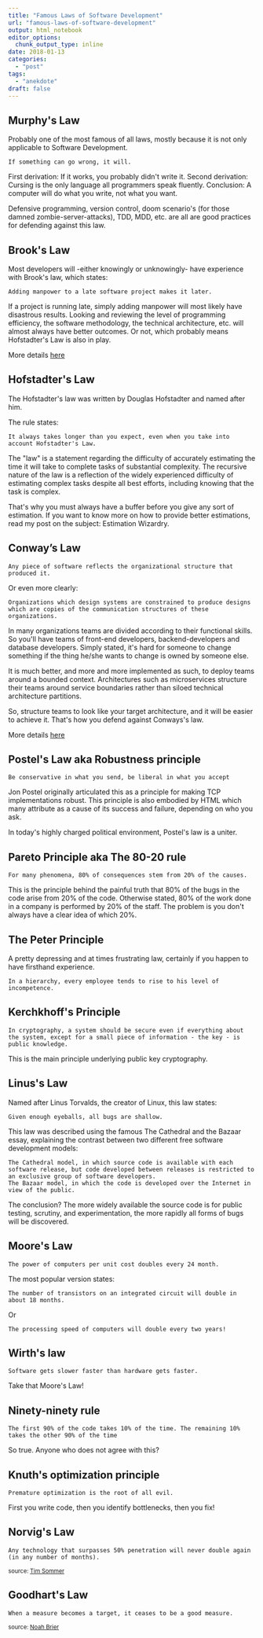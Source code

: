 ```yaml
---
title: "Famous Laws of Software Development"
url: "famous-laws-of-software-development"
output: html_notebook
editor_options: 
  chunk_output_type: inline
date: 2018-01-13
categories:
  - "post"
tags: 
  - "anekdote"
draft: false
---
```




## Murphy's Law

Probably one of the most famous of all laws, mostly because it is not only applicable to Software Development.

    If something can go wrong, it will.

First derivation: If it works, you probably didn't write it.
Second derivation: Cursing is the only language all programmers speak fluently.
Conclusion: A computer will do what you write, not what you want.

Defensive programming, version control, doom scenario's (for those damned zombie-server-attacks), TDD, MDD, etc. are all are good practices for defending against this law.

## Brook's Law

Most developers will -either knowingly or unknowingly- have experience with Brook's law, which states:

    Adding manpower to a late software project makes it later.

If a project is running late, simply adding manpower will most likely have disastrous results. Looking and reviewing the level of programming efficiency, the software methodology, the technical architecture, etc. will almost always have better outcomes. Or not, which probably means Hofstadter's Law is also in play.

More details <a href="/brooks-law/">here</a>

## Hofstadter's Law

The Hofstadter's law was written by Douglas Hofstadter and named after him.

The rule states:

    It always takes longer than you expect, even when you take into account Hofstadter's Law.

The "law" is a statement regarding the difficulty of accurately estimating the time it will take to complete tasks of substantial complexity. The recursive nature of the law is a reflection of the widely experienced difficulty of estimating complex tasks despite all best efforts, including knowing that the task is complex.

That's why you must always have a buffer before you give any sort of estimation. If you want to know more on how to provide better estimations, read my post on the subject: Estimation Wizardry.

## Conway’s Law

    Any piece of software reflects the organizational structure that produced it.

Or even more clearly:

    Organizations which design systems are constrained to produce designs which are copies of the communication structures of these organizations.

In many organizations teams are divided according to their functional skills. So you'll have teams of front-end developers, backend-developers and database developers. Simply stated, it's hard for someone to change something if the thing he/she wants to change is owned by someone else.

It is much better, and more and more implemented as such, to deploy teams around a bounded context. Architectures such as microservices structure their teams around service boundaries rather than siloed technical architecture partitions.

So, structure teams to look like your target architecture, and it will be easier to achieve it. That's how you defend against Conways's law.

More details <a href="/conways-law/">here</a>

## Postel's Law aka Robustness principle

    Be conservative in what you send, be liberal in what you accept

Jon Postel originally articulated this as a principle for making TCP implementations robust. This principle is also embodied by HTML which many attribute as a cause of its success and failure, depending on who you ask.

In today's highly charged political environment, Postel's law is a uniter.

## Pareto Principle aka The 80-20 rule

    For many phenomena, 80% of consequences stem from 20% of the causes.

This is the principle behind the painful truth that 80% of the bugs in the code arise from 20% of the code.
Otherwise stated, 80% of the work done in a company is performed by 20% of the staff. The problem is you don't always have a clear idea of which 20%.

## The Peter Principle

A pretty depressing and at times frustrating law, certainly if you happen to have firsthand experience.

    In a hierarchy, every employee tends to rise to his level of incompetence.

<!-- Just read Dilbert (or watch The Office) to get some examples of this in action.
As for Dilbert, this one is far out my favorite! -->

## Kerchkhoff's Principle

    In cryptography, a system should be secure even if everything about the system, except for a small piece of information - the key - is public knowledge.

This is the main principle underlying public key cryptography.

## Linus's Law

Named after Linus Torvalds, the creator of Linux, this law states:

    Given enough eyeballs, all bugs are shallow.

This law was described using the famous The Cathedral and the Bazaar essay, explaining the contrast between two different free software development models:

    The Cathedral model, in which source code is available with each software release, but code developed between releases is restricted to an exclusive group of software developers.
    The Bazaar model, in which the code is developed over the Internet in view of the public.

The conclusion? The more widely available the source code is for public testing, scrutiny, and experimentation, the more rapidly all forms of bugs will be discovered.

## Moore's Law

    The power of computers per unit cost doubles every 24 month.

The most popular version states:

    The number of transistors on an integrated circuit will double in about 18 months.

Or

    The processing speed of computers will double every two years!

## Wirth's law

    Software gets slower faster than hardware gets faster.

Take that Moore's Law!

## Ninety-ninety rule

    The first 90% of the code takes 10% of the time. The remaining 10% takes the other 90% of the time

So true. Anyone who does not agree with this?

## Knuth's optimization principle

    Premature optimization is the root of all evil.

First you write code, then you identify bottlenecks, then you fix!

## Norvig's Law

    Any technology that surpasses 50% penetration will never double again (in any number of months).

<sub>source: <a href="https://www.timsommer.be/famous-laws-of-software-development" target="_blank">Tim Sommer</a></sub>

## Goodhart's Law

    When a measure becomes a target, it ceases to be a good measure.

<sub>source: <a href="https://whyisthisinteresting.substack.com/p/why-is-this-interesting-the-goodharts" target="_blank">Noah Brier</a></sub>